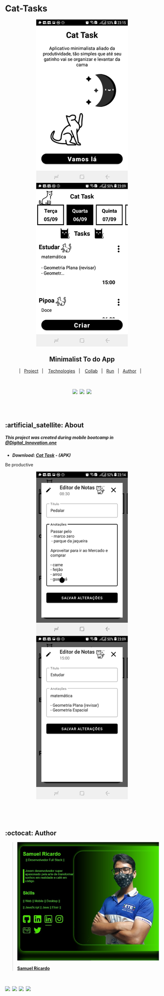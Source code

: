 # Cat-Tasks

<p align="center">
  <img width="300px"  align='center' src='https://github.com/Samuel-Ricardo/Cat-Tasks/blob/master/readme_files/initial_screen.jpeg'>
  <img width="300px"  align='center' src='https://github.com/Samuel-Ricardo/Cat-Tasks/blob/master/readme_files/home_screen_01.jpeg'>
</p>

<h2 align='center'>
  <b>Minimalist To do App</b>
</h2>

<p align='center'>
  |&nbsp;&nbsp;
  <a href="#project">Project</a>&nbsp;&nbsp;&nbsp;|&nbsp;&nbsp;&nbsp;
  <a href="#techs">Technologies</a>&nbsp;&nbsp;&nbsp;|&nbsp;&nbsp;&nbsp;
  <a href="#collab">Collab</a>&nbsp;&nbsp;&nbsp;|&nbsp;&nbsp;
  <a href="#run-project">Run</a>&nbsp;&nbsp;&nbsp;|&nbsp;&nbsp;
  <a href="#author">Author</a>&nbsp;&nbsp;&nbsp;|&nbsp;&nbsp;&nbsp;
</p>


<h1 align='center'>
  <a herf='https://github.com/Samuel-Ricardo'>
    <img src='https://img.shields.io/static/v1?label=&message=Samuel%20Ricardo&color=black&style=for-the-badge&logo=GITHUB'> 
  </a>
  
  <a herf='https://www.instagram.com/samuel_ricardo.ex/'>
    <img src='https://img.shields.io/static/v1?label=&message=Samuel.ex&color=black&style=for-the-badge&logo=instagram'> 
  </a>
  
   <a herf='https://www.linkedin.com/in/samuel-ricardo-cabral/'>
    <img src='https://img.shields.io/static/v1?label=&message=Samuel%20Ricardo&color=black&style=for-the-badge&logo=LinkedIn'> 
  </a>
</h1>

<br>
<br>

<p id='project'> 

<h2> :artificial_satellite: About </h2>

 <h5> This project was created during mobile bootcamp in <a href='https://www.instagram.com/misaellimajr/'>@Digital_Innovation.one<a> </h5>
  
  - __*Download: [Cat Task](https://github.com/Samuel-Ricardo/Cat-Tasks/blob/master/apk/app-debug.apk) - (APK)*__
  
  <p> Be productive </p>

  
  > 
  <p align = 'center'>
    <img width='300px' src='https://github.com/Samuel-Ricardo/Cat-Tasks/blob/master/readme_files/notes_editor_03.jpeg'>
    <img width='300px' src='https://github.com/Samuel-Ricardo/Cat-Tasks/blob/master/readme_files/notes_editor.jpeg'>
  </p>

  
  <br>

  
  
  
  
</br>
</br>


<h2 id='author'> :octocat: Author </h2>

<p >
  
 > <a href='https://www.linkedin.com/in/samuel-ricardo-cabral/'> <img width='500px' src='https://github.com/Samuel-Ricardo/BioMisa-Site/blob/master/readme_files/Samuel-Card.jpeg'> </br> <p><b>   Samuel Ricardo</b></p> </a>


<h1>
  <a herf='https://github.com/Samuel-Ricardo'>
    <img src='https://img.shields.io/static/v1?label=&message=Samuel%20Ricardo&color=black&style=for-the-badge&logo=GITHUB'> 
  </a>
  
  <a herf='https://www.instagram.com/samuel_ricardo.ex/'>
    <img src='https://img.shields.io/static/v1?label=&message=Samuel.ex&color=black&style=for-the-badge&logo=instagram'> 
  </a>
  
  <a herf='https://twitter.com/SamuelR84144340'>
    <img src='https://img.shields.io/static/v1?label=&message=Samuel%20Ricardo&color=black&style=for-the-badge&logo=twitter'> 
  </a>
  
   <a herf='https://www.linkedin.com/in/samuel-ricardo-cabral/'>
    <img src='https://img.shields.io/static/v1?label=&message=Samuel%20Ricardo&color=black&style=for-the-badge&logo=LinkedIn'> 
  </a>
</h1>

</p>

</br>
</br>
